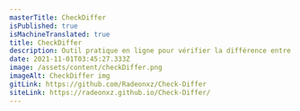 ```yaml
---
masterTitle: CheckDiffer
isPublished: true
isMachineTranslated: true
title: CheckDiffer
description: Outil pratique en ligne pour vérifier la différence entre les textes et les objets json.
date: 2021-11-01T03:45:27.333Z
image: /assets/content/checkDiffer.png
imageAlt: CheckDiffer img
gitLink: https://github.com/Radeonxz/Check-Differ
siteLink: https://radeonxz.github.io/Check-Differ/
---
```

